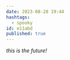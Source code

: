 ```yaml
---
date: 2023-08-28 19:44
hashtags:
  - spooky
id: e11abd
published: true
---
```

*this is the future!*